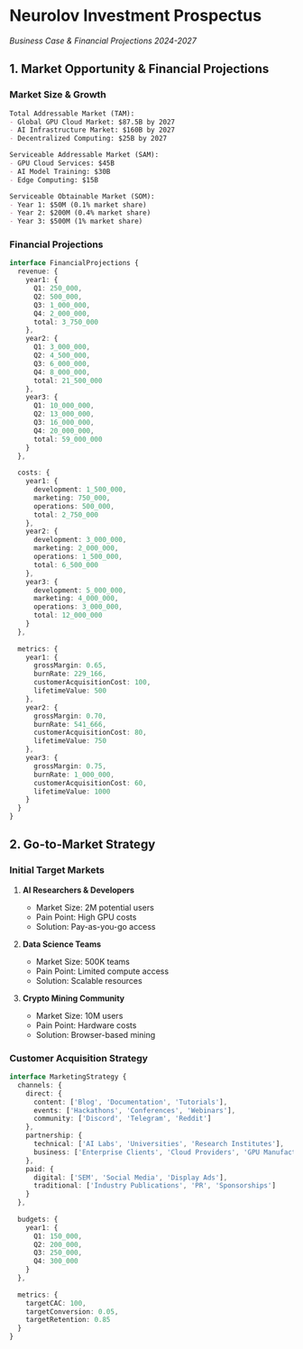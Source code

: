 # Neurolov Investment Prospectus
*Business Case & Financial Projections 2024-2027*

## 1. Market Opportunity & Financial Projections

### Market Size & Growth
```markdown
Total Addressable Market (TAM):
- Global GPU Cloud Market: $87.5B by 2027
- AI Infrastructure Market: $160B by 2027
- Decentralized Computing: $25B by 2027

Serviceable Addressable Market (SAM):
- GPU Cloud Services: $45B
- AI Model Training: $30B
- Edge Computing: $15B

Serviceable Obtainable Market (SOM):
- Year 1: $50M (0.1% market share)
- Year 2: $200M (0.4% market share)
- Year 3: $500M (1% market share)
```

### Financial Projections

```typescript
interface FinancialProjections {
  revenue: {
    year1: {
      Q1: 250_000,
      Q2: 500_000,
      Q3: 1_000_000,
      Q4: 2_000_000,
      total: 3_750_000
    },
    year2: {
      Q1: 3_000_000,
      Q2: 4_500_000,
      Q3: 6_000_000,
      Q4: 8_000_000,
      total: 21_500_000
    },
    year3: {
      Q1: 10_000_000,
      Q2: 13_000_000,
      Q3: 16_000_000,
      Q4: 20_000_000,
      total: 59_000_000
    }
  },
  
  costs: {
    year1: {
      development: 1_500_000,
      marketing: 750_000,
      operations: 500_000,
      total: 2_750_000
    },
    year2: {
      development: 3_000_000,
      marketing: 2_000_000,
      operations: 1_500_000,
      total: 6_500_000
    },
    year3: {
      development: 5_000_000,
      marketing: 4_000_000,
      operations: 3_000_000,
      total: 12_000_000
    }
  },
  
  metrics: {
    year1: {
      grossMargin: 0.65,
      burnRate: 229_166,
      customerAcquisitionCost: 100,
      lifetimeValue: 500
    },
    year2: {
      grossMargin: 0.70,
      burnRate: 541_666,
      customerAcquisitionCost: 80,
      lifetimeValue: 750
    },
    year3: {
      grossMargin: 0.75,
      burnRate: 1_000_000,
      customerAcquisitionCost: 60,
      lifetimeValue: 1000
    }
  }
}
```

## 2. Go-to-Market Strategy

### Initial Target Markets
1. **AI Researchers & Developers**
   - Market Size: 2M potential users
   - Pain Point: High GPU costs
   - Solution: Pay-as-you-go access

2. **Data Science Teams**
   - Market Size: 500K teams
   - Pain Point: Limited compute access
   - Solution: Scalable resources

3. **Crypto Mining Community**
   - Market Size: 10M users
   - Pain Point: Hardware costs
   - Solution: Browser-based mining

### Customer Acquisition Strategy
```typescript
interface MarketingStrategy {
  channels: {
    direct: {
      content: ['Blog', 'Documentation', 'Tutorials'],
      events: ['Hackathons', 'Conferences', 'Webinars'],
      community: ['Discord', 'Telegram', 'Reddit']
    },
    partnership: {
      technical: ['AI Labs', 'Universities', 'Research Institutes'],
      business: ['Enterprise Clients', 'Cloud Providers', 'GPU Manufacturers']
    },
    paid: {
      digital: ['SEM', 'Social Media', 'Display Ads'],
      traditional: ['Industry Publications', 'PR', 'Sponsorships']
    }
  },
  
  budgets: {
    year1: {
      Q1: 150_000,
      Q2: 200_000,
      Q3: 250_000,
      Q4: 300_000
    }
  },
  
  metrics: {
    targetCAC: 100,
    targetConversion: 0.05,
    targetRetention: 0.85
  }
}
```

